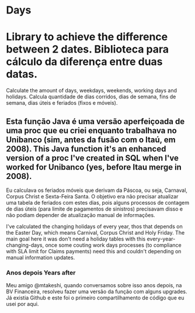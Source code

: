 # Days

<h1>Library to achieve the difference between 2 dates.
Biblioteca para cálculo da diferença entre duas datas.</h1>

Calculate the amount of days, weekdays, weekends, working days and holidays.
Calcula quantidade de dias corridos, dias de semana, fins de semana, dias úteis e feriados (fixos e móveis).

<h2>Esta função Java é uma versão aperfeiçoada de uma proc que eu criei enquanto trabalhava no Unibanco (sim, antes da fusão com o Itaú, em 2008).
This Java function it's an enhanced version of a proc I've created in SQL when I've worked for Unibanco (yes, before Itau merge in 2008).</h2> 

Eu calculava os feriados móveis que derivam da Páscoa, ou seja, Carnaval, Corpus Christ e Sexta-Feira Santa.
O objetivo era não precisar atualizar uma tabela de feriados com estes dias, pois alguns processos de contagem de dias úteis (para limite de pagamentos de sinistros) precisavam disso e não podiam depender de atualização manual de informações.

I've calculated the changing holidays of every year, thos that depends on the Easter Day, which means Carnival, Corpus Christ and Holy Friday.
The main goal here it was don't need a holiday tables with this every-year-changing-days, once some couting work days processes (to compliance with SLA limit for Claims payments) need this and couldn't depending on manual information updates.


<h3>Anos depois 
Years after</h3>
Meu amigo @mtakeshi, quando conversamos sobre isso anos depois, na BV Financeira, resolveu fazer uma versão da função com alguns upgrades. Já existia Github e este foi o primeiro compartilhamento de código que eu usei por aqui.
